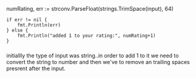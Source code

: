 numRating, err := strconv.ParseFloat(strings.TrimSpace(input), 64)

	if err != nil {
		fmt.Println(err)
	} else {
		fmt.Println("added 1 to your rating:", numRating+1)
	}

###

initiallly the type of input was string..in order to add 1 to it we need to convert the string to number and then we've to remove an trailing spaces presrent after the input.